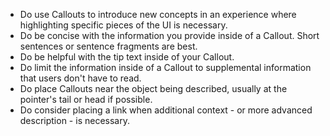 - Do use Callouts to introduce new concepts in an experience where highlighting specific pieces of the UI is necessary.
- Do be concise with the information you provide inside of a Callout. Short sentences or sentence fragments are best.
- Do be helpful with the tip text inside of your Callout.
- Do limit the information inside of a Callout to supplemental information that users don't have to read.
- Do place Callouts near the object being described, usually at the pointer's tail or head if possible.
- Do consider placing a link when additional context - or more advanced description - is necessary.

